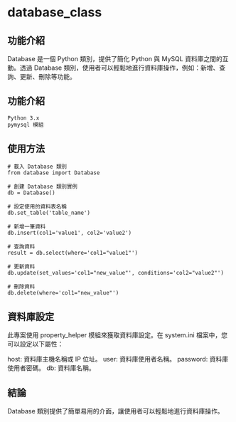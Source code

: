 # database_class
## 功能介紹
Database 是一個 Python 類別，提供了簡化 Python 與 MySQL 資料庫之間的互動。透過 Database 類別，使用者可以輕鬆地進行資料庫操作，例如：新增、查詢、更新、刪除等功能。

## 功能介紹
```bash
Python 3.x
pymysql 模組
```

## 使用方法
```python=
# 載入 Database 類別
from database import Database

# 創建 Database 類別實例
db = Database()

# 設定使用的資料表名稱
db.set_table('table_name')

# 新增一筆資料
db.insert(col1='value1', col2='value2')

# 查詢資料
result = db.select(where='col1="value1"')

# 更新資料
db.update(set_values='col1="new_value"', conditions='col2="value2"')

# 刪除資料
db.delete(where='col1="new_value"')
```

## 資料庫設定
此專案使用 property_helper 模組來獲取資料庫設定。在 system.ini 檔案中，您可以設定以下屬性：

host: 資料庫主機名稱或 IP 位址。
user: 資料庫使用者名稱。
password: 資料庫使用者密碼。
db: 資料庫名稱。

## 結論
Database 類別提供了簡單易用的介面，讓使用者可以輕鬆地進行資料庫操作。
